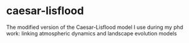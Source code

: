 # caesar-lisflood
The modified version of the Caesar-Lisflood model I use during my phd work: linking atmospheric dynamics and landscape evolution models
